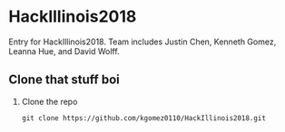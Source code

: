 # HackIllinois2018
Entry for HackIllinois2018. Team includes Justin Chen, Kenneth Gomez, Leanna Hue, and David Wolff.

## Clone that stuff boi
1. Clone the repo

    ```
    git clone https://github.com/kgomez0110/HackIllinois2018.git
    ```
